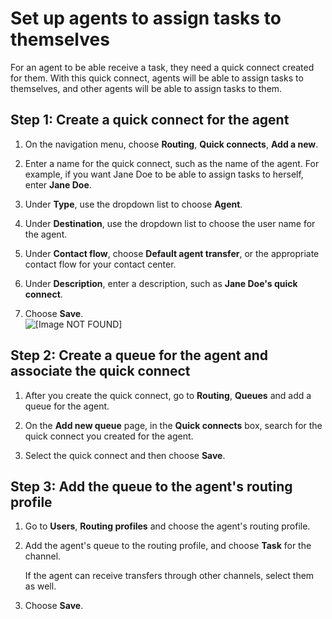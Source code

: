 # Set up agents to assign tasks to themselves<a name="setup-agents-assign-tasks-themselves"></a>

For an agent to be able receive a task, they need a quick connect created for them\. With this quick connect, agents will be able to assign tasks to themselves, and other agents will be able to assign tasks to them\. 

## Step 1: Create a quick connect for the agent<a name="create-quick-connect-for-agent"></a>

1. On the navigation menu, choose **Routing**, **Quick connects**, **Add a new**\.

1. Enter a name for the quick connect, such as the name of the agent\. For example, if you want Jane Doe to be able to assign tasks to herself, enter **Jane Doe**\.

1. Under **Type**, use the dropdown list to choose **Agent**\.

1. Under **Destination**, use the dropdown list to choose the user name for the agent\.

1. Under **Contact flow**, choose **Default agent transfer**, or the appropriate contact flow for your contact center\.

1. Under **Description**, enter a description, such as **Jane Doe's quick connect**\.

1. Choose **Save**\.  
![\[Image NOT FOUND\]](http://docs.aws.amazon.com/connect/latest/adminguide/images/tasks-agent-quick-connect.png)

## Step 2: Create a queue for the agent and associate the quick connect<a name="create-queue-for-agent"></a>

1. After you create the quick connect, go to **Routing**, **Queues** and add a queue for the agent\. 

1. On the **Add new queue** page, in the **Quick connects** box, search for the quick connect you created for the agent\. 

1. Select the quick connect and then choose **Save**\.

## Step 3: Add the queue to the agent's routing profile<a name="add-queue-to-agent-profile"></a>

1. Go to **Users**, **Routing profiles** and choose the agent's routing profile\. 

1. Add the agent's queue to the routing profile, and choose **Task** for the channel\.

   If the agent can receive transfers through other channels, select them as well\.

1. Choose **Save**\.